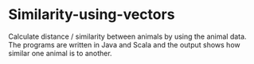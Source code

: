 # Similarity-using-vectors

Calculate distance / similarity between animals by using the animal data. The programs are written in Java and Scala and the output shows how similar one animal is to another.
